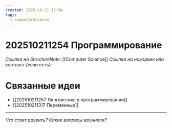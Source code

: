 ```yaml
---
created: 2025-10-21 12:54
tags:
  - computerScience
---
```

# 202510211254 Программирование

*Ссылка на StructureNote:* [[Computer Science]]
*Ссылка на исходник или контекст (если есть):*

# Связанные идеи

- [[202510211257 Лингвистика в программировании]]
- [[202510211317 Переменные]]

---

*Что стоит развить? Какие вопросы возникли?*
